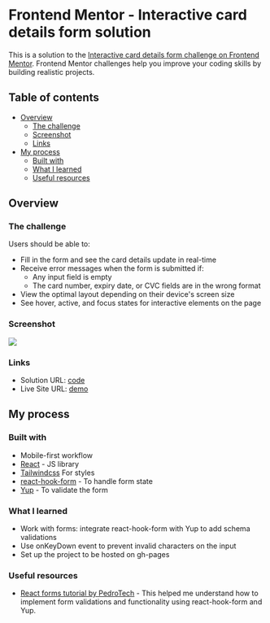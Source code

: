 # Frontend Mentor - Interactive card details form solution

This is a solution to the [Interactive card details form challenge on Frontend Mentor](https://www.frontendmentor.io/challenges/interactive-card-details-form-XpS8cKZDWw). Frontend Mentor challenges help you improve your coding skills by building realistic projects.

## Table of contents

- [Overview](#overview)
  - [The challenge](#the-challenge)
  - [Screenshot](#screenshot)
  - [Links](#links)
- [My process](#my-process)
  - [Built with](#built-with)
  - [What I learned](#what-i-learned)
  - [Useful resources](#useful-resources)

## Overview

### The challenge

Users should be able to:

- Fill in the form and see the card details update in real-time
- Receive error messages when the form is submitted if:
  - Any input field is empty
  - The card number, expiry date, or CVC fields are in the wrong format
- View the optimal layout depending on their device's screen size
- See hover, active, and focus states for interactive elements on the page

### Screenshot

![](./screenshot.jpg)

### Links

- Solution URL: [code](https://github.com/ninaokumura/interactive-card-details)
- Live Site URL: [demo](hhttps://ninaokumura.github.io/interactive-card-details/)

## My process

### Built with

- Mobile-first workflow
- [React](https://reactjs.org/) - JS library
- [Tailwindcss](https://tailwindcss.com/docs/installation) For styles
- [react-hook-form](https://react-hook-form.com/) - To handle form state
- [Yup](https://www.npmjs.com/package/yup) - To validate the form

### What I learned

- Work with forms: integrate react-hook-form with Yup to add schema validations
- Use onKeyDown event to prevent invalid characters on the input
- Set up the project to be hosted on gh-pages

### Useful resources

- [React forms tutorial by PedroTech](https://www.youtube.com/watch?v=UvH70UkbyfE&t=613s) - This helped me understand how to implement form validations and functionality using react-hook-form and Yup.
